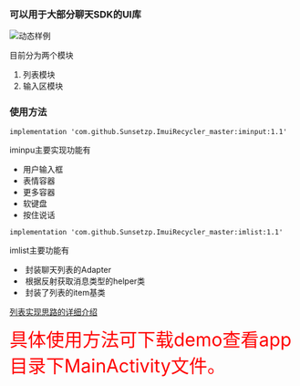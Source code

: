 ### 可以用于大部分聊天SDK的UI库<br />

![动态样例](http://chuantu.biz/t6/297/1524885032x-1404758335.gif)<br />

目前分为两个模块
1. 列表模块
2. 输入区模块

###  使用方法

```
implementation 'com.github.Sunsetzp.ImuiRecycler_master:iminput:1.1'
```
iminpu主要实现功能有
*  用户输入框
*  表情容器
*  更多容器
*  软键盘
*  按住说话


```
implementation 'com.github.Sunsetzp.ImuiRecycler_master:imlist:1.1'
```
imlist主要功能有

*  封装聊天列表的Adapter
*  根据反射获取消息类型的helper类
*  封装了列表的item基类

[列表实现思路的详细介绍](https://blog.csdn.net/sinat_32089827/article/details/79653667)

<font color='red' size='6'>具体使用方法可下载demo查看app目录下MainActivity文件。</font>

